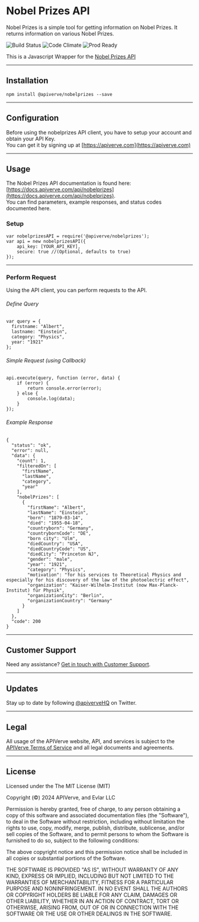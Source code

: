 Nobel Prizes API
============

Nobel Prizes is a simple tool for getting information on Nobel Prizes. It returns information on various Nobel Prizes.

![Build Status](https://img.shields.io/badge/build-passing-green)
![Code Climate](https://img.shields.io/badge/maintainability-B-purple)
![Prod Ready](https://img.shields.io/badge/production-ready-blue)

This is a Javascript Wrapper for the [Nobel Prizes API](https://apiverve.com/marketplace/api/nobelprizes)

---

## Installation
	npm install @apiverve/nobelprizes --save

---

## Configuration

Before using the nobelprizes API client, you have to setup your account and obtain your API Key.  
You can get it by signing up at [https://apiverve.com](https://apiverve.com)

---

## Usage

The Nobel Prizes API documentation is found here: [https://docs.apiverve.com/api/nobelprizes](https://docs.apiverve.com/api/nobelprizes).  
You can find parameters, example responses, and status codes documented here.

### Setup

```
var nobelprizesAPI = require('@apiverve/nobelprizes');
var api = new nobelprizesAPI({
    api_key: [YOUR_API_KEY],
    secure: true //(Optional, defaults to true)
});
```

---


### Perform Request
Using the API client, you can perform requests to the API.

###### Define Query

```
var query = {
  firstname: "Albert",
  lastname: "Einstein",
  category: "Physics",
  year: "1921"
};
```

###### Simple Request (using Callback)

```
api.execute(query, function (error, data) {
    if (error) {
        return console.error(error);
    } else {
        console.log(data);
    }
});
```

###### Example Response

```
{
  "status": "ok",
  "error": null,
  "data": {
    "count": 1,
    "filteredOn": [
      "firstName",
      "lastName",
      "category",
      "year"
    ],
    "nobelPrizes": [
      {
        "firstName": "Albert",
        "lastName": "Einstein",
        "born": "1879-03-14",
        "died": "1955-04-18",
        "countryborn": "Germany",
        "countrybornCode": "DE",
        "born city": "Ulm",
        "diedCountry": "USA",
        "diedCountryCode": "US",
        "diedCity": "Princeton NJ",
        "gender": "male",
        "year": "1921",
        "category": "Physics",
        "motivation": "for his services to Theoretical Physics and especially for his discovery of the law of the photoelectric effect",
        "organization": "Kaiser-Wilhelm-Institut (now Max-Planck-Institut) für Physik",
        "organizationCity": "Berlin",
        "organizationCountry": "Germany"
      }
    ]
  },
  "code": 200
}
```

---

## Customer Support

Need any assistance? [Get in touch with Customer Support](https://apiverve.com/contact).

---

## Updates
Stay up to date by following [@apiverveHQ](https://twitter.com/apiverveHQ) on Twitter.

---

## Legal

All usage of the APIVerve website, API, and services is subject to the [APIVerve Terms of Service](https://apiverve.com/terms) and all legal documents and agreements.

---

## License
Licensed under the The MIT License (MIT)

Copyright (&copy;) 2024 APIVerve, and Evlar LLC

Permission is hereby granted, free of charge, to any person obtaining a copy of this software and associated documentation files (the "Software"), to deal in the Software without restriction, including without limitation the rights to use, copy, modify, merge, publish, distribute, sublicense, and/or sell copies of the Software, and to permit persons to whom the Software is furnished to do so, subject to the following conditions:

The above copyright notice and this permission notice shall be included in all copies or substantial portions of the Software.

THE SOFTWARE IS PROVIDED "AS IS", WITHOUT WARRANTY OF ANY KIND, EXPRESS OR IMPLIED, INCLUDING BUT NOT LIMITED TO THE WARRANTIES OF MERCHANTABILITY, FITNESS FOR A PARTICULAR PURPOSE AND NONINFRINGEMENT. IN NO EVENT SHALL THE AUTHORS OR COPYRIGHT HOLDERS BE LIABLE FOR ANY CLAIM, DAMAGES OR OTHER LIABILITY, WHETHER IN AN ACTION OF CONTRACT, TORT OR OTHERWISE, ARISING FROM, OUT OF OR IN CONNECTION WITH THE SOFTWARE OR THE USE OR OTHER DEALINGS IN THE SOFTWARE.